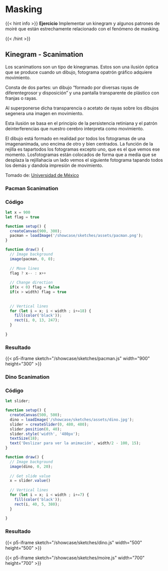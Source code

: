 # Masking

{{< hint info >}}
<b> Ejercicio</b>
Implementar un kinegram y algunos patrones de moiré que están estrechamente relacionado con el fenómeno de masking.

{{< /hint >}}

## Kinegram - Scanimation

Los scanimations son un tipo de kinegramas. Estos son una ilusión óptica que se produce cuando un dibujo, fotograma opatrón gráfico adquiere movimiento.

Consta   de   dos   partes:   un   dibujo   “formado   por   diversas   rayas   de   diferentegrosor y disposición” y una pantalla transparente de plástico con franjas o rayas.

Al superponerse dicha transparencia o acetato de rayas sobre los dibujos segenera una imagen en movimiento.

Esta ilusión se basa en el principio de la persistencia retiniana y el patrón deinterferencias que nuestro cerebro interpreta como movimiento.

El dibujo está formado en realidad por todos los fotogramas de una imagenanimada, uno encima de otro y bien centrados. La función de la rejilla es tapartodos los fotogramas excepto uno, que es el que vemos ese momento. Losfotogramas están colocados de forma que a media que se desplaza la rejillahacia un lado vemos el siguiente fotograma tapando todos los demás y dandola impresión de movimiento.

Tomado de: [Universidad de México](https://www.studocu.com/es-mx/document/universidad-de-mexico/tecnologias-de-la-informacion/los-scanimations-son-un-tipo-de-kinegramas/31686995)


### Pacman Scanimation

### Código

```js
let x = 900
let flag = true

function setup() {
  createCanvas(900, 300);
  pacman = loadImage('/showcase/sketches/assets/pacman.png');
}

function draw() {
  // Image background
  image(pacman, 0, 0);
  
  // Move lines
  flag ? x-- : x++
  
  // Change direction
  if(x < 0) flag = false
  if(x > width) flag = true
  
  
  // Vertical lines
  for (let i = x; i < width ; i+=18) {
    fill(color('black'));
    rect(i, 0, 13, 247);
  } 
 
}
```
### Resultado

{{< p5-iframe sketch="/showcase/sketches/pacman.js" width="900" height="300" >}}

### Dino Scanimation

### Código


```js
let slider;

function setup() {
  createCanvas(500, 500);
  dino = loadImage('/showcase/sketches/assets/dino.jpg');
  slider = createSlider(0, 480, 480);
  slider.position(0, 40);
  slider.style('width', '480px');
  textSize(18);
  text('Deslizar para ver la animación', width/2 - 100, 15);
}

function draw() {
  // Image background
  image(dino, 0, 20);
  
  // Get slide value
  x = slider.value()
  
  // Vertical lines
  for (let i = x; i < width ; i+=7) {
    fill(color('black'));
    rect(i, 40, 5, 380);
  } 
   
}
```

### Resultado

{{< p5-iframe sketch="/showcase/sketches/dino.js" width="500" height="500" >}}

{{< p5-iframe sketch="/showcase/sketches/moire.js" width="700" height="700" >}}